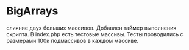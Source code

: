 # BigArrays
слияние двух больших массивов. 
Добавлен таймер выполнения скрипта. 
В index.php есть тестовые массивы. Тесты проводились с размерами 100к подмассивов в каждом массиве.